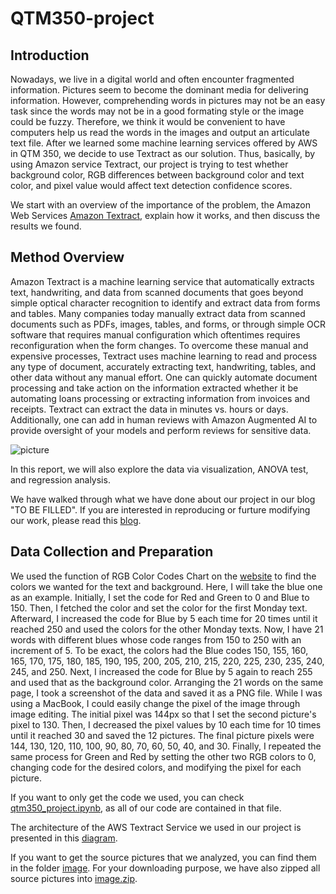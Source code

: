 # QTM350-project

## Introduction
Nowadays, we live in a digital world and often encounter fragmented information. Pictures seem to become the dominant media for delivering information.  However, comprehending words in pictures may not be an easy task since the words may not be in a good formating style or the image could be fuzzy. Therefore, we think it would be convenient to have computers help us read the words in the images and output an articulate text file. After we learned some machine learning services offered by AWS in QTM 350, we decide to use Textract as our solution. Thus, basically, by using Amazon service Textract, our project is trying to test whether background color, RGB differences between background color and text color, and pixel value would affect text detection confidence scores.

We start with an overview of the importance of the problem, the Amazon Web Services [Amazon Textract](https://docs.aws.amazon.com/textract/latest/dg/what-is.html), explain how it works, and then discuss the results we found.

## Method Overview

Amazon Textract is a machine learning service that automatically extracts text, handwriting, and data from scanned documents that goes beyond simple optical character recognition to identify and extract data from forms and tables. Many companies today manually extract data from scanned documents such as PDFs, images, tables, and forms, or through simple OCR software that requires manual configuration which oftentimes requires reconfiguration when the form changes. To overcome these manual and expensive processes, Textract uses machine learning to read and process any type of document, accurately extracting text, handwriting, tables, and other data without any manual effort. One can quickly automate document processing and take action on the information extracted whether it be automating loans processing or extracting information from invoices and receipts. Textract can extract the data in minutes vs. hours or days. Additionally, one can add in human reviews with Amazon Augmented AI to provide oversight of your models and perform reviews for sensitive data. 

![picture](https://d1.awsstatic.com/Get-Cloud/Textract/product-page-diagram_Textract%402x.639922faebc8f38f768e38c3f620cc32725e8b0e.png)

In this report, we will also explore the data via visualization, ANOVA test, and regression analysis.

We have walked through what we have done about our project in our blog "TO BE FILLED". If you are interested in reproducing or furture modifying our work, please read this [blog](https://finalprojectqtm350.s3.amazonaws.com/qtm350_project.html).

## Data Collection and Preparation

We used the function of RGB Color Codes Chart on the [website](https://www.rapidtables.com/)  to find the colors we wanted for the text and background. Here, I will take the blue one as an example. Initially, I set the code for Red and Green to 0 and Blue to 150. Then, I fetched the color and set the color for the first Monday text. Afterward, I increased the code for Blue by 5 each time for 20 times until it reached 250 and used the colors for the other Monday texts. Now, I have 21 words with different blues whose code ranges from 150 to 250 with an increment of 5. To be exact, the colors had the Blue codes 150, 155, 160, 165, 170, 175, 180, 185, 190, 195, 200, 205, 210, 215, 220, 225, 230, 235, 240, 245, and 250. Next, I increased the code for Blue by 5 again to reach 255 and used that as the background color. Arranging the 21 words on the same page, I took a screenshot of the data and saved it as a PNG file. While I was using a MacBook, I could easily change the pixel of the image through image editing. The initial pixel was 144px so that I set the second picture's pixel to 130. Then, I decreased the pixel values by 10 each time for 10 times until it reached 30 and saved the 12 pictures. The final picture pixels were 144, 130, 120, 110, 100, 90, 80, 70, 60, 50, 40, and 30. Finally, I repeated the same process for Green and Red by setting the other two RGB colors to 0, changing code for the desired colors, and modifying the pixel for each picture.

If you want to only get the code we used, you can check [qtm350_project.ipynb](qtm350_project.ipynb), as all of our code are contained in that file.

The architecture of the AWS Textract Service we used in our project is presented in this [diagram](architecture.jpg).

If you want to get the source pictures that we analyzed, you can find them in the folder [image](image). For your downloading purpose, we have also zipped all source pictures into [image.zip](image.zip).
